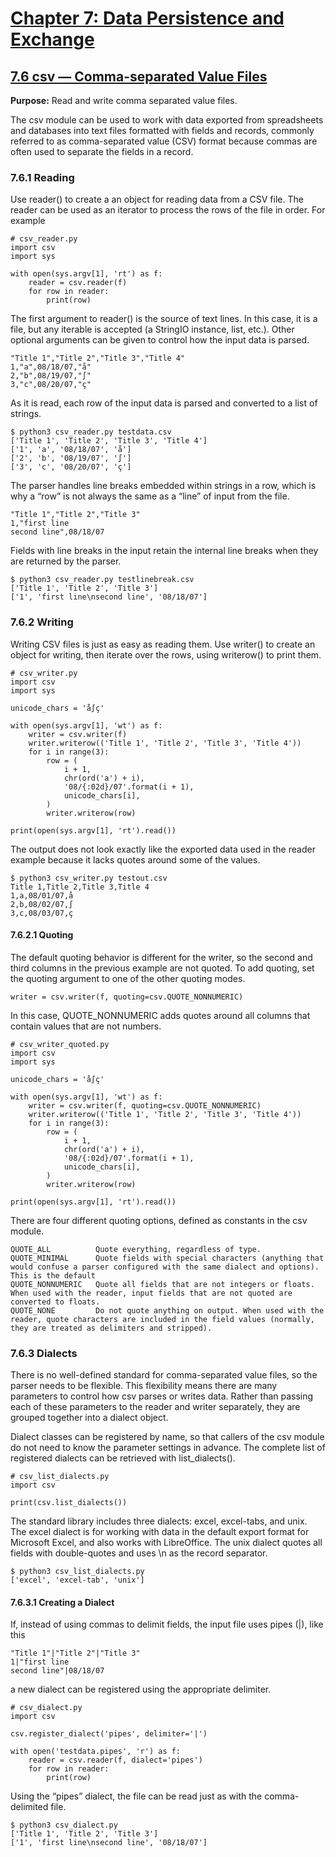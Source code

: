 # [Chapter 7: Data Persistence and Exchange](https://pymotw.com/3/persistence.html)

## [7.6 csv — Comma-separated Value Files](https://pymotw.com/3/csv/index.html)

**Purpose:**	Read and write comma separated value files.

The csv module can be used to work with data exported from spreadsheets and databases into text files formatted with fields and records, commonly referred to as comma-separated value (CSV) format because commas are often used to separate the fields in a record.

### 7.6.1 Reading

Use reader() to create a an object for reading data from a CSV file. The reader can be used as an iterator to process the rows of the file in order. For example

```
# csv_reader.py
import csv
import sys

with open(sys.argv[1], 'rt') as f:
    reader = csv.reader(f)
    for row in reader:
        print(row)
```

The first argument to reader() is the source of text lines. In this case, it is a file, but any iterable is accepted (a StringIO instance, list, etc.). Other optional arguments can be given to control how the input data is parsed.

```
"Title 1","Title 2","Title 3","Title 4"
1,"a",08/18/07,"å"
2,"b",08/19/07,"∫"
3,"c",08/20/07,"ç"
```

As it is read, each row of the input data is parsed and converted to a list of strings.

```
$ python3 csv_reader.py testdata.csv
['Title 1', 'Title 2', 'Title 3', 'Title 4']
['1', 'a', '08/18/07', 'å']
['2', 'b', '08/19/07', '∫']
['3', 'c', '08/20/07', 'ç']
```

The parser handles line breaks embedded within strings in a row, which is why a “row” is not always the same as a “line” of input from the file.

```
"Title 1","Title 2","Title 3"
1,"first line
second line",08/18/07
```

Fields with line breaks in the input retain the internal line breaks when they are returned by the parser.

```
$ python3 csv_reader.py testlinebreak.csv
['Title 1', 'Title 2', 'Title 3']
['1', 'first line\nsecond line', '08/18/07']
```

### 7.6.2 Writing

Writing CSV files is just as easy as reading them. Use writer() to create an object for writing, then iterate over the rows, using writerow() to print them.

```
# csv_writer.py
import csv
import sys

unicode_chars = 'å∫ç'

with open(sys.argv[1], 'wt') as f:
    writer = csv.writer(f)
    writer.writerow(('Title 1', 'Title 2', 'Title 3', 'Title 4'))
    for i in range(3):
        row = (
            i + 1,
            chr(ord('a') + i),
            '08/{:02d}/07'.format(i + 1),
            unicode_chars[i],
        )
        writer.writerow(row)

print(open(sys.argv[1], 'rt').read())
```

The output does not look exactly like the exported data used in the reader example because it lacks quotes around some of the values.

```
$ python3 csv_writer.py testout.csv
Title 1,Title 2,Title 3,Title 4
1,a,08/01/07,å
2,b,08/02/07,∫
3,c,08/03/07,ç
```

#### 7.6.2.1 Quoting

The default quoting behavior is different for the writer, so the second and third columns in the previous example are not quoted. To add quoting, set the quoting argument to one of the other quoting modes.

```
writer = csv.writer(f, quoting=csv.QUOTE_NONNUMERIC)
```

In this case, QUOTE_NONNUMERIC adds quotes around all columns that contain values that are not numbers.

```
# csv_writer_quoted.py
import csv
import sys

unicode_chars = 'å∫ç'

with open(sys.argv[1], 'wt') as f:
    writer = csv.writer(f, quoting=csv.QUOTE_NONNUMERIC)
    writer.writerow(('Title 1', 'Title 2', 'Title 3', 'Title 4'))
    for i in range(3):
        row = (
            i + 1,
            chr(ord('a') + i),
            '08/{:02d}/07'.format(i + 1),
            unicode_chars[i],
        )
        writer.writerow(row)

print(open(sys.argv[1], 'rt').read())
```

There are four different quoting options, defined as constants in the csv module.

```
QUOTE_ALL          Quote everything, regardless of type.
QUOTE_MINIMAL      Quote fields with special characters (anything that would confuse a parser configured with the same dialect and options). This is the default
QUOTE_NONNUMERIC   Quote all fields that are not integers or floats. When used with the reader, input fields that are not quoted are converted to floats.
QUOTE_NONE         Do not quote anything on output. When used with the reader, quote characters are included in the field values (normally, they are treated as delimiters and stripped).
```

### 7.6.3 Dialects

There is no well-defined standard for comma-separated value files, so the parser needs to be flexible. This flexibility means there are many parameters to control how csv parses or writes data. Rather than passing each of these parameters to the reader and writer separately, they are grouped together into a dialect object.

Dialect classes can be registered by name, so that callers of the csv module do not need to know the parameter settings in advance. The complete list of registered dialects can be retrieved with list_dialects().

```
# csv_list_dialects.py
import csv

print(csv.list_dialects())
```

The standard library includes three dialects: excel, excel-tabs, and unix. The excel dialect is for working with data in the default export format for Microsoft Excel, and also works with LibreOffice. The unix dialect quotes all fields with double-quotes and uses \n as the record separator.

```
$ python3 csv_list_dialects.py
['excel', 'excel-tab', 'unix']
```

#### 7.6.3.1 Creating a Dialect

If, instead of using commas to delimit fields, the input file uses pipes (|), like this

```
"Title 1"|"Title 2"|"Title 3"
1|"first line
second line"|08/18/07
```

a new dialect can be registered using the appropriate delimiter.

```
# csv_dialect.py
import csv

csv.register_dialect('pipes', delimiter='|')

with open('testdata.pipes', 'r') as f:
    reader = csv.reader(f, dialect='pipes')
    for row in reader:
        print(row)
```

Using the “pipes” dialect, the file can be read just as with the comma-delimited file.

```
$ python3 csv_dialect.py
['Title 1', 'Title 2', 'Title 3']
['1', 'first line\nsecond line', '08/18/07']
```